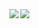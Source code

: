 <a href="#">
<img src="https://github-readme-streak-stats.herokuapp.com/?user=elvybean"/>
</a>

<a href="#">
  <img align=left src="https://github-readme-stats.vercel.app/api/top-langs/?username=elvybean&layout=compact&count_private=true" />
</a>

<!--

<a href="#">
  <img src="https://github-readme-stats.vercel.app/api?username=elvybean&count_private=true&show_icons=true" />
</a>

<a href="https://github.com/elvybean/github-stats">
<img src="https://github.com/elvybean/github-stats/blob/master/generated/overview.svg#gh-light-mode-only" />
<img src="https://github.com/elvybean/github-stats/blob/master/generated/languages.svg#gh-light-mode-only" />
</a>

-->

